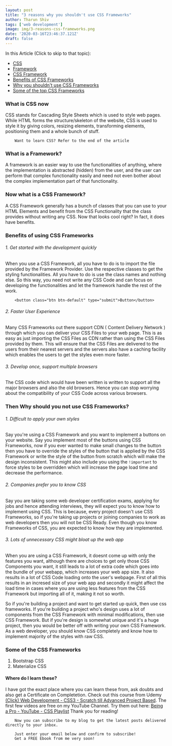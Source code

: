 ```yaml
---
layout: post
title: "3 reasons why you shouldn't use CSS Frameworks"
author: Tharun Shiv
tags: ['web development']
image: img/3-reasons-css-frameworks.png
date: '2020-03-16T23:46:37.121Z'
draft: false
---
```


In this Article (Click to skip to that topic):

- [CSS](#what-is-css-now)
- [Framework](#framework)
- [CSS Framework](#css-framework)
- [Benefits of CSS Frameworks](#benefits)
- [Why you shouldn't use CSS Frameworks](#cons)
- [Some of the top CSS Frameworks](#examples)

<h3 id='what-is-css-now'> What is CSS now </h3>

CSS stands for Cascading Style Sheets which is used to style web pages. While HTML forms the structure/skeleton of the website, CSS is used to style it by giving colors, resizing elements, transforming elements, positioning them and a whole bunch of stuff.

        Want to learn CSS? Refer to the end of the article

<h3 id='framework'> What is a Framework? </h3>

A framework is an easier way to use the functionalities of anything, where the implementation is abstracted (hidden) from the user, and the user can perform that complex functionality easily and need not even bother about the complex implementation part of that functionality.

<h3 id='css-framework'> Now what is a CSS Framework? </h3>

A CSS Framework generally has a bunch of classes that you can use to your HTML Elements and benefit from the CSS Functionality that the class provides without writing any CSS. Now that looks cool right? In fact, it does have benefits.

<h3 id='benefits'> Benefits of using CSS Frameworks </h3>

###### 1. Get started with the development quickly

When you use a CSS Framework, all you have to do is to import the file provided by the Framework Provider. Use the respective classes to get the styling functionalities. All you have to do is use the class names and nothing else. So this way, you need not write any CSS Code and can focus on developing the functionalities and let the framework handle the rest of the work.

        <button class="btn btn-default" type="submit">Button</button>

###### 2. Faster User Experience

Many CSS Frameworks out there support CDN ( Content Delivery Network ) through which you can deliver your CSS Files to your web page. This is as easy as just importing the CSS Files as CDN rather than using the CSS Files provided by them.
This will ensure that the CSS Files are delivered to the users from their nearest servers and the servers also have a caching facility which enables the users to get the styles even more faster.

###### 3. Develop once, support multiple browsers

The CSS code which would have been written is written to support all the major browsers and also the old browsers. Hence you can stop worrying about the compatibility of your CSS Code across various browsers.

<h3 id='cons'> Then Why should you not use CSS Frameworks? </h3>

###### 1. Difficult to apply your own styles

Say you're using a CSS Framework and you want to implement a buttons on your website. Say you implement most of the buttons using CSS Frameworks, now if you ever wanted to make small changes to the button then you have to override the styles of the button that is applied by the CSS Framework or write the style of the button from scratch which will make the design inconsistent. This might also include you using the `!important` to force styles to be overridden which will increase the page load time and decrease the performance.

###### 2. Companies prefer you to know CSS

Say you are taking some web developer certification exams, applying for jobs and hence attending interviews, they will expect you to know how to implement using CSS. This is because, every project doesn't use CSS Frameworks, so if you're taking up projects or joining companies to work as web developers then you will not be CSS Ready. Even though you know Frameworks of CSS, you are expected to know how they are implemented.

###### 3. Lots of unnecessary CSS might bloat up the web app

When you are using a CSS Framework, it doesnt come up with only the features you want, although there are choices to get only those CSS Components you want, it still leads to a lot of extra code which goes into the bundle of your webapp, which increases your web app size. It also results in a lot of CSS Code loading onto the user's webpage. First of all this results in an incresed size of your web app and secondly it might affect the load time in cases where you are using less features from the CSS Framework but importing all of it, making it not so worth.

So if you're building a project and want to get started up quick, then use css frameworks. If you're building a project who's design uses a lot of components from the CSS Framework with minimal modifications, then use CSS Framework. But if you're design is somewhat unique and it's a huge project, then you would be better off with writing your own CSS Framework. As a web developer, you should know CSS completely and know how to implement majority of the styles with raw CSS.

<h3 id='examples'> Some of the CSS Frameworks </h3>

1. Bootstrap CSS
2. Materialize CSS

#### Where do I learn these?

I have got the exact place where you can learn these from, ask doubts and also get a Certificate on Completetion. Check out this course from Udemy <a href="https://www.udemy.com/course/web-dev-css/?referralCode=A01DB894BE9DCE3C6065" target="_blank">(Click) Web Development - CSS3 - Scratch till Advanced Project Based</a>. The first few videos are free on my YouTube Channel. Try them out here: <a href="https://www.youtube.com/watch?v=jyt_ToDVDns&list=PLQTwHWAmj18bYQrGQBhzaxZi9gbe5vvmL">Being a Pro - YouTube - CSS Playlist</a> Thank you for reading!

        Now you can subscribe to my blog to get the latest posts delivered directly to your inbox.

        Just enter your email below and confirm to subscribe!
        Get a FREE Ebook from me very soon!
